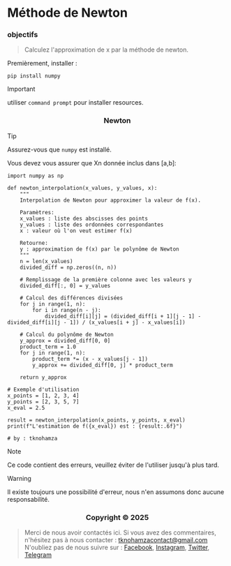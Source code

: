 # Méthode de Newton

### <a name="objectifs"></a> objectifs

> Calculez l'approximation de x par la méthode de newton.


Premièrement, installer :


```shell
pip install numpy
```


> [!IMPORTANT]
> utiliser `command prompt` pour installer resources.


</p>
<h3 align="center">Newton</h3>
<p align="center">
</p>

> [!TIP]
> Assurez-vous que `numpy` est installé.

Vous devez vous assurer que Xn donnée inclus dans [a,b]:

```shell
import numpy as np

def newton_interpolation(x_values, y_values, x):
    """
    Interpolation de Newton pour approximer la valeur de f(x).
    
    Paramètres:
    x_values : liste des abscisses des points
    y_values : liste des ordonnées correspondantes
    x : valeur où l'on veut estimer f(x)
    
    Retourne:
    y : approximation de f(x) par le polynôme de Newton
    """
    n = len(x_values)
    divided_diff = np.zeros((n, n))
    
    # Remplissage de la première colonne avec les valeurs y
    divided_diff[:, 0] = y_values
    
    # Calcul des différences divisées
    for j in range(1, n):
        for i in range(n - j):
            divided_diff[i][j] = (divided_diff[i + 1][j - 1] - divided_diff[i][j - 1]) / (x_values[i + j] - x_values[i])
    
    # Calcul du polynôme de Newton
    y_approx = divided_diff[0, 0]
    product_term = 1.0
    for j in range(1, n):
        product_term *= (x - x_values[j - 1])
        y_approx += divided_diff[0, j] * product_term
    
    return y_approx

# Exemple d'utilisation
x_points = [1, 2, 3, 4]
y_points = [2, 3, 5, 7]
x_eval = 2.5

result = newton_interpolation(x_points, y_points, x_eval)
print(f"L'estimation de f({x_eval}) est : {result:.6f}")

# by : tknohamza
```
> [!NOTE]
> Ce code contient des erreurs, veuillez éviter de l'utiliser jusqu'à plus tard.

> [!WARNING]
> Il existe toujours une possibilité d'erreur, nous n'en assumons donc aucune responsabilité.

</p>
<h3 align="center">Copyright © 2025</h3>
<p align="center">
</p>

> Merci de nous avoir contactés ici. Si vous avez des commentaires, n'hésitez pas à nous contacter :
tknohamzacontact@gmail.com
N'oubliez pas de nous suivre sur :
<a href="https://facebook.com/tknohamza">Facebook</a>, <a href="https://instagram.com/r/tknohamza">Instagram</a>, <a href="https://twitter.com/tknohamza">Twitter</a>, <a href="https://t.me/tknohamzachannel">Telegram</a>
